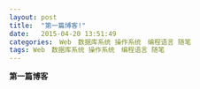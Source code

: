 ```yaml
---
layout: post
title:  "第一篇博客!"
date:   2015-04-20 13:51:49
categories:　Web　数据库系统 操作系统　编程语言 随笔
tags: Web　数据库系统 操作系统　编程语言 随笔
---
```

**第一篇博客**